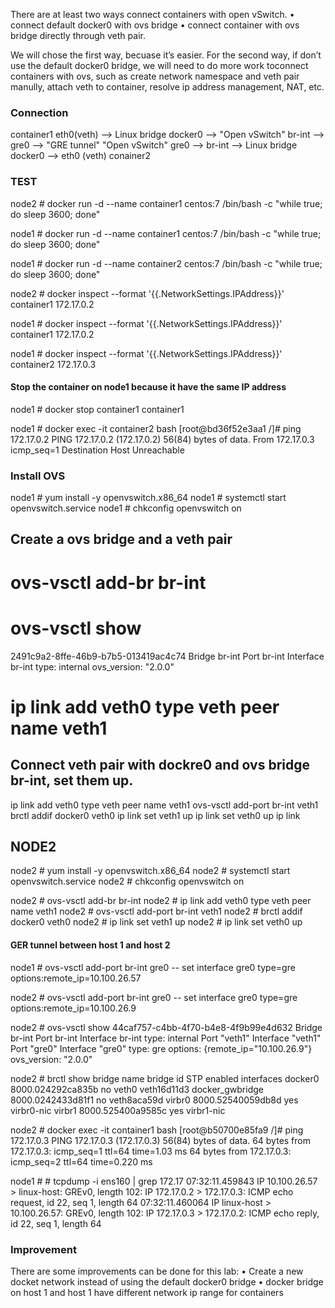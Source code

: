 

There are at least two ways connect containers with open vSwitch.
• connect default docker0 with ovs bridge
• connect container with ovs bridge directly through veth pair.


We will chose the first way, becuase it’s easier.
For the second way, if don’t use the default docker0 bridge, we will
need to do more work toconnect containers with ovs, such as create
network namespace and veth pair manully, attach
veth to container, resolve ip address management, NAT, etc.


### Connection

container1 eth0(veth) --> Linux bridge docker0 -->
"Open vSwitch" br-int --> gre0 -->
"GRE tunnel" 
"Open vSwitch" gre0 --> br-int --> 
Linux bridge docker0 --> eth0 (veth) conainer2 



### TEST

node2 # docker run -d --name container1 centos:7 /bin/bash -c "while true; do sleep 3600; done"

node1 # docker run -d --name container1 centos:7 /bin/bash -c "while true; do sleep 3600; done"

node1 # docker run -d --name container2 centos:7 /bin/bash -c "while true; do sleep 3600; done"


node2 # docker inspect --format '{{.NetworkSettings.IPAddress}}' container1
172.17.0.2


node1 # docker inspect --format '{{.NetworkSettings.IPAddress}}' container1
172.17.0.2

node1 # docker inspect --format '{{.NetworkSettings.IPAddress}}' container2
172.17.0.3

#### Stop the container on node1 because it have the same IP address

node1 # docker stop container1
container1


node1 # docker exec -it container2 bash
[root@bd36f52e3aa1 /]# ping 172.17.0.2
PING 172.17.0.2 (172.17.0.2) 56(84) bytes of data.
From 172.17.0.3 icmp_seq=1 Destination Host Unreachable







### Install OVS

node1 # yum install -y openvswitch.x86_64
node1 # systemctl start openvswitch.service
node1 # chkconfig openvswitch on


## Create a ovs bridge and a veth pair

 # ovs-vsctl add-br br-int
 
 # ovs-vsctl show
2491c9a2-8ffe-46b9-b7b5-013419ac4c74
    Bridge br-int
        Port br-int
            Interface br-int
                type: internal
    ovs_version: "2.0.0"

 # ip link add veth0 type veth peer name veth1




## Connect veth pair with dockre0 and ovs bridge br-int, set them up.

 ip link add veth0 type veth peer name veth1
 ovs-vsctl add-port br-int veth1
 brctl addif docker0 veth0
 ip link set veth1 up
 ip link set veth0 up
 ip link





## NODE2


node2 # yum install -y openvswitch.x86_64
node2 # systemctl start openvswitch.service
node2 # chkconfig openvswitch on

node2 # ovs-vsctl add-br br-int
node2 # ip link add veth0 type veth peer name veth1
node2 # ovs-vsctl add-port br-int veth1
node2 # brctl addif docker0 veth0
node2 # ip link set veth1 up
node2 # ip link set veth0 up




#### GER tunnel between host 1 and host 2


node1 # ovs-vsctl add-port br-int gre0 -- set interface gre0 type=gre options:remote_ip=10.100.26.57


node2 # ovs-vsctl add-port br-int gre0 -- set interface gre0 type=gre options:remote_ip=10.100.26.9

node2 # ovs-vsctl show
44caf757-c4bb-4f70-b4e8-4f9b99e4d632
    Bridge br-int
        Port br-int
            Interface br-int
                type: internal
        Port "veth1"
            Interface "veth1"
        Port "gre0"
            Interface "gre0"
                type: gre
                options: {remote_ip="10.100.26.9"}
    ovs_version: "2.0.0"

    
node2 # brctl show
bridge name     bridge id               STP enabled     interfaces
docker0         8000.024292ca835b       no              veth0
                                                        veth16d11d3
docker_gwbridge 8000.0242433d81f1       no              veth8aca59d
virbr0          8000.52540059db8d       yes             virbr0-nic
virbr1          8000.525400a9585c       yes             virbr1-nic


node2 # docker exec -it container1 bash
[root@b50700e85fa9 /]# ping 172.17.0.3
PING 172.17.0.3 (172.17.0.3) 56(84) bytes of data.
64 bytes from 172.17.0.3: icmp_seq=1 ttl=64 time=1.03 ms
64 bytes from 172.17.0.3: icmp_seq=2 ttl=64 time=0.220 ms



node1 # # tcpdump -i ens160 | grep 172.17
07:32:11.459843 IP 10.100.26.57 > linux-host: GREv0, length 102: IP 172.17.0.2 > 172.17.0.3: ICMP echo request, id 22, seq 1, length 64
07:32:11.460064 IP linux-host > 10.100.26.57: GREv0, length 102: IP 172.17.0.3 > 172.17.0.2: ICMP echo reply, id 22, seq 1, length 64




### Improvement
There are some improvements can be done for this lab:
• Create a new docket network instead of using the default docker0 bridge
• docker bridge on host 1 and host 1 have different network ip range for containers







